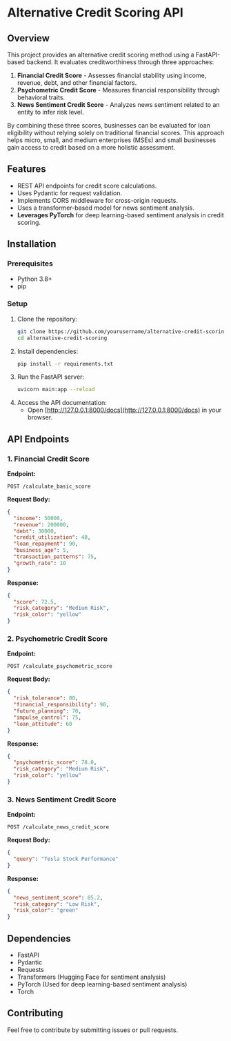 # Alternative Credit Scoring API

## Overview
This project provides an alternative credit scoring method using a FastAPI-based backend. It evaluates creditworthiness through three approaches:

1. **Financial Credit Score** - Assesses financial stability using income, revenue, debt, and other financial factors.
2. **Psychometric Credit Score** - Measures financial responsibility through behavioral traits.
3. **News Sentiment Credit Score** - Analyzes news sentiment related to an entity to infer risk level.

By combining these three scores, businesses can be evaluated for loan eligibility without relying solely on traditional financial scores. This approach helps micro, small, and medium enterprises (MSEs) and small businesses gain access to credit based on a more holistic assessment.

## Features
- REST API endpoints for credit score calculations.
- Uses Pydantic for request validation.
- Implements CORS middleware for cross-origin requests.
- Uses a transformer-based model for news sentiment analysis.
- **Leverages PyTorch** for deep learning-based sentiment analysis in credit scoring.

## Installation
### Prerequisites
- Python 3.8+
- pip

### Setup
1. Clone the repository:
    ```bash
    git clone https://github.com/yourusername/alternative-credit-scoring.git
    cd alternative-credit-scoring
    ```
2. Install dependencies:
    ```bash
    pip install -r requirements.txt
    ```
3. Run the FastAPI server:
    ```bash
    uvicorn main:app --reload
    ```
4. Access the API documentation:
    - Open [http://127.0.0.1:8000/docs](http://127.0.0.1:8000/docs) in your browser.

## API Endpoints
### 1. Financial Credit Score
**Endpoint:**
```
POST /calculate_basic_score
```
**Request Body:**
```json
{
  "income": 50000,
  "revenue": 200000,
  "debt": 30000,
  "credit_utilization": 40,
  "loan_repayment": 90,
  "business_age": 5,
  "transaction_patterns": 75,
  "growth_rate": 10
}
```
**Response:**
```json
{
  "score": 72.5,
  "risk_category": "Medium Risk",
  "risk_color": "yellow"
}
```

### 2. Psychometric Credit Score
**Endpoint:**
```
POST /calculate_psychometric_score
```
**Request Body:**
```json
{
  "risk_tolerance": 80,
  "financial_responsibility": 90,
  "future_planning": 70,
  "impulse_control": 75,
  "loan_attitude": 60
}
```
**Response:**
```json
{
  "psychometric_score": 78.0,
  "risk_category": "Medium Risk",
  "risk_color": "yellow"
}
```

### 3. News Sentiment Credit Score
**Endpoint:**
```
POST /calculate_news_credit_score
```
**Request Body:**
```json
{
  "query": "Tesla Stock Performance"
}
```
**Response:**
```json
{
  "news_sentiment_score": 85.2,
  "risk_category": "Low Risk",
  "risk_color": "green"
}
```

## Dependencies
- FastAPI
- Pydantic
- Requests
- Transformers (Hugging Face for sentiment analysis)
- PyTorch (Used for deep learning-based sentiment analysis)
- Torch


## Contributing
Feel free to contribute by submitting issues or pull requests.



